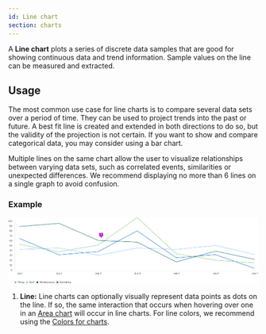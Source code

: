 ```yaml
---
id: Line chart
section: charts
---
```

A **Line chart** plots a series of discrete data samples that are good for showing continuous data and trend information. Sample values on the line can be measured and extracted.

## Usage
The most common use case for line charts is to compare several data sets over a period of time. They can be used to project trends into the past or future. A best fit line is created and extended in both directions to do so, but the validity of the projection is not certain. If you want to show and compare categorical data, you may consider using a bar chart.

Multiple lines on the same chart allow the user to visualize relationships between varying data sets, such as correlated events, similarities or unexpected differences. We recommend displaying no more than 6 lines on a single graph to avoid confusion.

### Example
<img src="./img/line-chart.png" alt="Line chart" />

1. **Line:** Line charts can optionally visually represent data points as dots on the line. If so, the same interaction that occurs when hovering over one in an [Area chart](/charts/area-chart) will occur in line charts. For line colors, we recommend using the [Colors for charts](/guidelines/colors-for-charts).